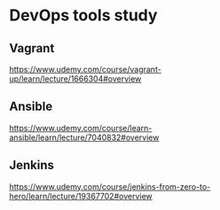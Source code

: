 # DevOps tools study
## Vagrant
https://www.udemy.com/course/vagrant-up/learn/lecture/1666304#overview

## Ansible
https://www.udemy.com/course/learn-ansible/learn/lecture/7040832#overview

## Jenkins
https://www.udemy.com/course/jenkins-from-zero-to-hero/learn/lecture/19367702#overview